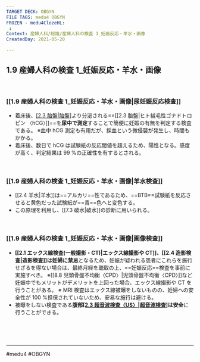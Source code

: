 ```yaml
---
TARGET DECK: OBGYN
FILE TAGS: medu4 OBGYN
FROZEN - medu4ClozeHL:
 : 
Context: 産婦人科/総論/産婦人科の検査 1_妊娠反応・羊水・画像
CreatedDay: 2021-05-20

---
```


## 1.9 産婦人科の検査 1_妊娠反応・羊水・画像

<br>

### [[1.9 産婦人科の検査 1_妊娠反応・羊水・画像|尿妊娠反応検査]]
* 着床後、[[2.3 胎盤|胎盤]](ないしその前駆物体)より分泌される==[[2.3 胎盤|ヒト絨毛性ゴナドトロピン 〈hCG〉]]==を**尿中で測定**することで簡便に妊娠の有無を判定する検査である。
※血中 hCG 測定も有用だが、採血という微侵襲が発生し、時間もかかる。
* 着床後、数日で hCG は試験紙の反応閾値を超えるため、陽性となる。感度が高く、判定結果は 99 %の正確性を有するとされる。
<!--ID: 1621503037194-->


<br>

### [[1.9 産婦人科の検査 1_妊娠反応・羊水・画像|羊水検査]]
* [[2.4 羊水|羊水]]は==アルカリ==性であるため、==BTB==試験紙を反応させると黄色だった試験紙が==青==色へと変色する。
* この原理を利用し、[[7.3 破水|破水]]の診断に用いられる。
<!--ID: 1621503037200-->


<br>

### [[1.9 産婦人科の検査 1_妊娠反応・羊水・画像|画像検査]]
* **[[2.1 エックス線検査(一般撮影・CT)|エックス線撮影や CT]]、[[2.4 造影検査|造影検査]]は妊婦に禁忌**となるため、妊娠が疑われる患者にこれらを施行せざるを得ない場合は、最終月経を聴取の上、==妊娠反応==検査を事前に実施すべき。 
※[[8.8 児頭骨盤不均衡〈CPD〉|児頭骨盤不均衡〈CPD〉]]など妊娠中でもメリットがデメリットを上回った場合、エックス線撮影や CT を行うことがある。
※ MRI 検査はエックス線被曝をしないものの、妊婦への安全性が 100 %担保されていないため、安易な施行は避ける。
* 被曝をしない検査である**腹部[[2.3 超音波検査〈US〉|超音波検査]](経腹壁/経膣)は安全**に行うことができる。
 
<!--ID: 1621503037206-->





<br><br><br>

---
#medu4 #OBGYN 
